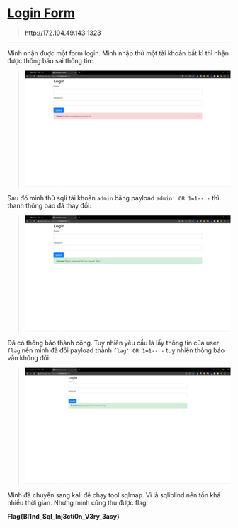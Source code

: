# [Login Form](https://ctf.viblo.asia/puzzles/login-form-ebfvssjqfr5)

> http://172.104.49.143:1323

---

Mình nhận được một form login. Mình nhập thử một tài khoản bất kì thì nhận được thông báo sai thông tin:

> ![](1.png)

Sau đó mình thử sqli tài khoản `admin` bằng payload `admin' OR 1=1-- -` thì thanh thông báo đã thay đổi:

> ![](2.png)

Đã có thông báo thành công. Tuy nhiên yêu cầu là lấy thông tin của user `flag` nên mình đã đổi payload thành `flag' OR 1=1-- -` tuy nhiên thông báo vẫn không đổi:

> ![](3.png)

Mình đã chuyển sang kali để chạy tool sqlmap. Vì là sqliblind nên tốn khá nhiều thời gian. Nhưng mình cũng thu được flag.

**Flag{Bl1nd_Sql_Inj3cti0n_V3ry_3asy}**
